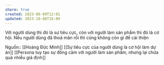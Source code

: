 ```yaml
---
share: true
created: 2023-06-09T12:01
updated: 2023-10-06T16:09
---
```

Với người dùng thì đó là sự tiêu cực, còn với người làm sản phẩm thì đó là cơ hội. Nếu người dùng đã thoả mãn rồi thì cũng không còn gì để cải thiện

Nguồn:: [[Hoàng Đức Minh]]
[[Sự tiêu cực của người dùng là cơ hội làm dự án]]
[[Persona tuy tạo sự đồng cảm với người làm sản phẩm, nhưng lại chứa quá nhiều giả định]]

